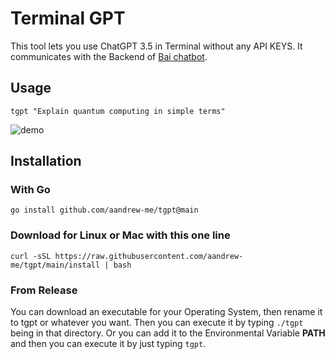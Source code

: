 # Terminal GPT

This tool lets you use ChatGPT 3.5 in Terminal without any API KEYS. It communicates with the Backend of [Bai chatbot](https://chatbot.theb.ai).

## Usage
```
tgpt "Explain quantum computing in simple terms"
```
![demo](https://user-images.githubusercontent.com/66430340/233156555-9aed5472-7222-441e-86c8-bb78c133f493.gif)


## Installation

### With Go
```
go install github.com/aandrew-me/tgpt@main
```
### Download for Linux or Mac with this one line
```
curl -sSL https://raw.githubusercontent.com/aandrew-me/tgpt/main/install | bash
```

### From Release

You can download an executable for your Operating System, then rename it to tgpt or whatever you want. Then you can execute it by typing `./tgpt` being in that directory. Or you can add it to the Environmental Variable **PATH** and then you can execute it by just typing `tgpt`.